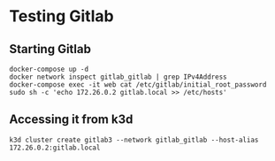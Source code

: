# Testing Gitlab

## Starting Gitlab
```
docker-compose up -d
docker network inspect gitlab_gitlab | grep IPv4Address
docker-compose exec -it web cat /etc/gitlab/initial_root_password
sudo sh -c 'echo 172.26.0.2 gitlab.local >> /etc/hosts'
```

## Accessing it from k3d

```
k3d cluster create gitlab3 --network gitlab_gitlab --host-alias 172.26.0.2:gitlab.local
```
